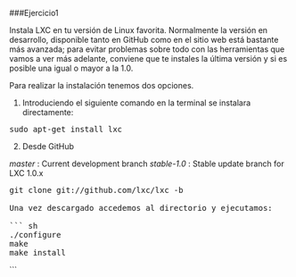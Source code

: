 ###Ejercicio1

[GitHub]:https://github.com/lxc/lxc
[sitio web]:https://linuxcontainers.org/lxc/getting-started/

Instala LXC en tu versión de Linux favorita. Normalmente la versión en desarrollo, disponible tanto en GitHub como en el sitio web está bastante más avanzada; para evitar problemas sobre todo con las herramientas que vamos a ver más adelante, conviene que te instales la última versión y si es posible una igual o mayor a la 1.0.

Para realizar la instalación tenemos dos opciones.

1. Introduciendo el siguiente comando en la terminal se instalara directamente:

<pre>sudo apt-get install lxc</pre>

2. Desde GitHub

*master* : Current development branch
*stable-1.0* : Stable update branch for LXC 1.0.x

<pre>git clone git://github.com/lxc/lxc -b <branch name></branch>

Una vez descargado accedemos al directorio y ejecutamos:

``` sh
./configure
make
make install</pre>```